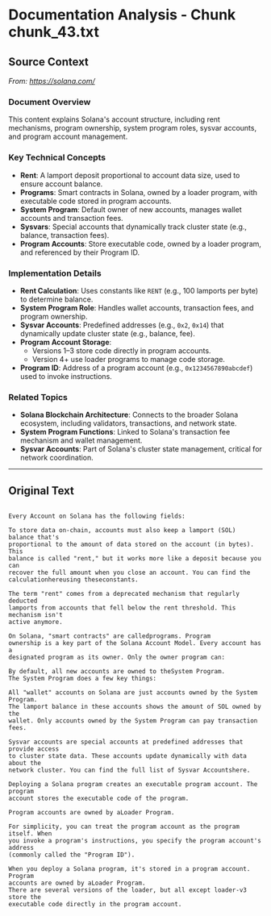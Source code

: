 # Documentation Analysis - Chunk chunk_43.txt

## Source Context
*From: https://solana.com/*

### Document Overview  
This content explains Solana's account structure, including rent mechanisms, program ownership, system program roles, sysvar accounts, and program account management.  

### Key Technical Concepts  
- **Rent**: A lamport deposit proportional to account data size, used to ensure account balance.  
- **Programs**: Smart contracts in Solana, owned by a loader program, with executable code stored in program accounts.  
- **System Program**: Default owner of new accounts, manages wallet accounts and transaction fees.  
- **Sysvars**: Special accounts that dynamically track cluster state (e.g., balance, transaction fees).  
- **Program Accounts**: Store executable code, owned by a loader program, and referenced by their Program ID.  

### Implementation Details  
- **Rent Calculation**: Uses constants like `RENT` (e.g., 100 lamports per byte) to determine balance.  
- **System Program Role**: Handles wallet accounts, transaction fees, and program ownership.  
- **Sysvar Accounts**: Predefined addresses (e.g., `0x2`, `0x14`) that dynamically update cluster state (e.g., balance, fee).  
- **Program Account Storage**:  
  - Versions 1–3 store code directly in program accounts.  
  - Version 4+ use loader programs to manage code storage.  
- **Program ID**: Address of a program account (e.g., `0x1234567890abcdef`) used to invoke instructions.  

### Related Topics  
- **Solana Blockchain Architecture**: Connects to the broader Solana ecosystem, including validators, transactions, and network state.  
- **System Program Functions**: Linked to Solana's transaction fee mechanism and wallet management.  
- **Sysvar Accounts**: Part of Solana's cluster state management, critical for network coordination.

---

## Original Text
```

Every Account on Solana has the following fields:

To store data on-chain, accounts must also keep a lamport (SOL) balance that's
proportional to the amount of data stored on the account (in bytes). This
balance is called "rent," but it works more like a deposit because you can
recover the full amount when you close an account. You can find the calculationhereusing theseconstants.

The term "rent" comes from a deprecated mechanism that regularly deducted
lamports from accounts that fell below the rent threshold. This mechanism isn't
active anymore.

On Solana, "smart contracts" are calledprograms. Program
ownership is a key part of the Solana Account Model. Every account has a
designated program as its owner. Only the owner program can:

By default, all new accounts are owned to theSystem Program.
The System Program does a few key things:

All "wallet" accounts on Solana are just accounts owned by the System Program.
The lamport balance in these accounts shows the amount of SOL owned by the
wallet. Only accounts owned by the System Program can pay transaction fees.

Sysvar accounts are special accounts at predefined addresses that provide access
to cluster state data. These accounts update dynamically with data about the
network cluster. You can find the full list of Sysvar Accountshere.

Deploying a Solana program creates an executable program account. The program
account stores the executable code of the program.

Program accounts are owned by aLoader Program.

For simplicity, you can treat the program account as the program itself. When
you invoke a program's instructions, you specify the program account's address
(commonly called the "Program ID").

When you deploy a Solana program, it's stored in a program account. Program
accounts are owned by aLoader Program.
There are several versions of the loader, but all except loader-v3 store the
executable code directly in the program account.
```